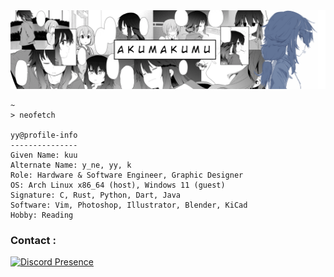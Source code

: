 <img src="./pict/mangabomb.png">

```
~
> neofetch

yy@profile-info
---------------
Given Name: kuu
Alternate Name: y_ne, yy, k
Role: Hardware & Software Engineer, Graphic Designer
OS: Arch Linux x86_64 (host), Windows 11 (guest)
Signature: C, Rust, Python, Dart, Java
Software: Vim, Photoshop, Illustrator, Blender, KiCad 
Hobby: Reading
```

<h3>Contact :</h3>

[![Discord Presence](https://lanyard.kyrie25.me/api/390488207294332942)](https://discord.com/users/390488207294332942)